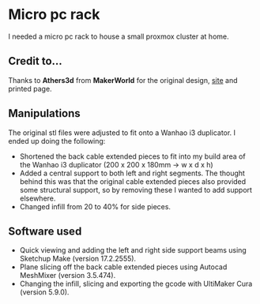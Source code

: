 # Micro pc rack
I needed a micro pc rack to house a small proxmox cluster at home.

## Credit to...
Thanks to **Athers3d** from **MakerWorld** for the original design, [site](https://makerworld.com/en/models/472809-dell-optiplex-micro-storage-rack#profileId-778791) and printed page.

## Manipulations
The original stl files were adjusted to fit onto a Wanhao i3 duplicator. I ended up doing the following:
 - Shortened the back cable extended pieces to fit into my build area of the Wanhao i3 duplicator (200 x 200 x 180mm -> w x d x h)
 - Added a central support to both left and right segments. The thought behind this was that the original cable extended pieces also provided some structural support, so by removing these I wanted to add support elsewhere.
 - Changed infill from 20 to 40% for side pieces.

## Software used
 - Quick viewing and adding the left and right side support beams using Sketchup Make (version 17.2.2555).
 - Plane slicing off the back cable extended pieces using Autocad MeshMixer (version 3.5.474).
 - Changing the infill, slicing and exporting the gcode with UltiMaker Cura (version 5.9.0).
